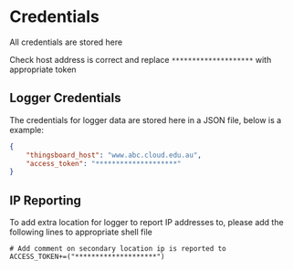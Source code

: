 # Credentials
All credentials are stored here

Check host address is correct and replace `********************` with appropriate token

## Logger Credentials
The credentials for logger data are stored here in a JSON file, below is a example:
```json
{
    "thingsboard_host": "www.abc.cloud.edu.au",
    "access_token": "********************"
}
```

## IP Reporting
To add extra location for logger to report IP addresses to, please add the following lines to appropriate shell file
```
# Add comment on secondary location ip is reported to
ACCESS_TOKEN+=("********************")
```